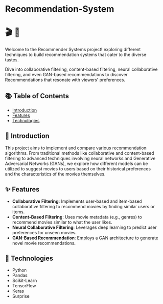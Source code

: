# Recommendation-System

# 🎬   🌟

Welcome to the Recommender Systems project! exploring different techniques to build recommendation systems that cater to the diverse tastes. 

Dive into collaborative filtering, content-based filtering, neural collaborative filtering, and even GAN-based recommendations to discover Recommendations that resonate with viewers' preferences.

## 📚 Table of Contents

- [Introduction](#introduction)
- [Features](#features)
- [Technologies](#technologies)

## 📖 Introduction

This project aims to implement and compare various recommendation algorithms. From traditional methods like collaborative and content-based filtering to advanced techniques involving neural networks and Generative Adversarial Networks (GANs), we explore how different models can be utilized to suggest movies to users based on their historical preferences and the characteristics of the movies themselves.

## ✨ Features

- **Collaborative Filtering**: Implements user-based and item-based collaborative filtering to recommend movies by finding similar users or items.
- **Content-Based Filtering**: Uses movie metadata (e.g., genres) to recommend movies similar to what the user likes.
- **Neural Collaborative Filtering**: Leverages deep learning to predict user preferences for unseen movies.
- **GAN-Based Recommendation**: Employs a GAN architecture to generate novel movie recommendations.



## 🚀 Technologies

- Python
- Pandas
- Scikit-Learn
- TensorFlow
- Keras
- Surprise

